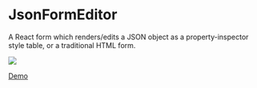 # JsonFormEditor
A React form which renders/edits a JSON object as a property-inspector style table, or a traditional HTML form.

<img src="https://raw.githack.com/cloudomatic/JsonFormEditor/develop/demo/Screenshot.png"/>

<a href="https://raw.githack.com/cloudomatic/JsonFormEditor/develop/demo/index.html" target="_sitedemo">Demo</a>

